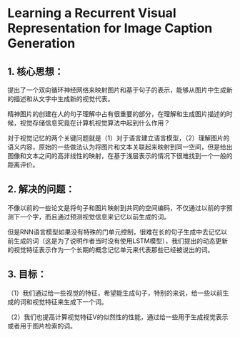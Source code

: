 # Learning a Recurrent Visual Representation for Image Caption Generation

## 1. 核心思想：

提出了一个双向循环神经网络来映射图片和基于句子的表示，能够从图片中生成新的描述和从文字中生成新的视觉代表。

精神图片的创建在人的句子理解中占有很重要的部分，在理解和生成图片描述的时候，视觉存储信息究竟在计算机视觉算法中起到什么作用？

对于视觉记忆的两个关键问题就是（1）对于语言建立语言模型，（2）理解图片的语义内容，原始的一些做法认为将图片和文本关联起来映射到同一空间，但是给出图像和文本之间的高非线性的映射，在基于浅层表示的情况下很难找到一个一般的距离评价。

## 2. 解决的问题：

不像以前的一些论文是将句子和图片映射到共同的空间编码，不仅通过以前的字预测下一个字，而且通过预测视觉信息来记忆以前生成的词。

但是RNN语言模型如果没有特殊的门单元控制，很难在长的句子生成中去记忆以前生成的词（这是为了说明作者当时没有使用LSTM模型），我们提出的动态更新的视觉特征表示作为一个长期的概念记忆单元来代表那些已经被说出的词。


## 3. 目标：

（1）我们通过给一些视觉的特征，希望能生成句子，特别的来说，给一些以前生成的词和视觉特征来生成下一个词。

（2）我们也提高计算视觉特征V的似然性的性能，通过给一些用于生成视觉表示或者用于图片检索的词。